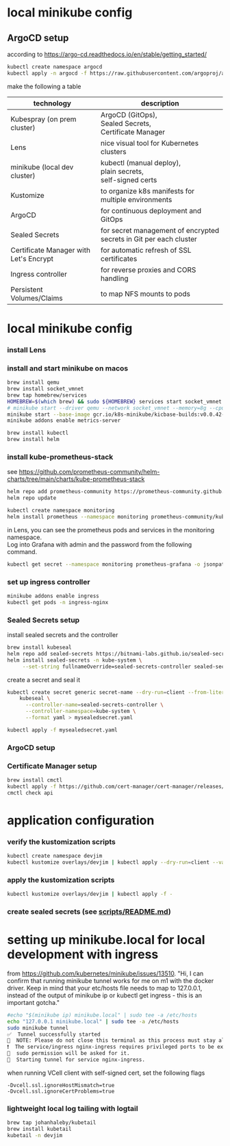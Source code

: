 # local minikube config
## ArgoCD setup
according to https://argo-cd.readthedocs.io/en/stable/getting_started/
```bash
kubectl create namespace argocd
kubectl apply -n argocd -f https://raw.githubusercontent.com/argoproj/argo-cd/stable/manifests/install.yaml
```

make the following a table


| technology                             | description                                                            |
|----------------------------------------|------------------------------------------------------------------------|
| Kubespray (on prem cluster)            | ArgoCD (GitOps), <br/>Sealed Secrets, <br/>Certificate Manager         |
| Lens                                   | nice visual tool for Kubernetes clusters |
| minikube  (local dev cluster)          | kubectl (manual deploy), <br/>plain secrets, <br/>self-signed certs |
| Kustomize                              | to organize k8s manifests for multiple environments                    |
| ArgoCD                                 | for continuous deployment and GitOps                                   |
| Sealed Secrets                         | for secret management of encrypted secrets in Git per each cluster     |
| Certificate Manager with Let's Encrypt | for automatic refresh of SSL certificates                              |
| Ingress controller                     | for reverse proxies and CORS handling                                  |
| Persistent Volumes/Claims              | to map NFS mounts to pods                                              |

# local minikube config

### install Lens

### install and start minikube on macos
```bash
brew install qemu
brew install socket_vmnet
brew tap homebrew/services
HOMEBREW=$(which brew) && sudo ${HOMEBREW} services start socket_vmnet
# minikube start --driver qemu --network socket_vmnet --memory=8g --cpus=2
minikube start --base-image gcr.io/k8s-minikube/kicbase-builds:v0.0.42-1703092832-17830 --driver docker  --memory=8g --cpus=2
minikube addons enable metrics-server

brew install kubectl
brew install helm
```

### install kube-prometheus-stack
see https://github.com/prometheus-community/helm-charts/tree/main/charts/kube-prometheus-stack
```bash
helm repo add prometheus-community https://prometheus-community.github.io/helm-charts
helm repo update

kubectl create namespace monitoring
helm install prometheus --namespace monitoring prometheus-community/kube-prometheus-stack
```
in Lens, you can see the prometheus pods and services in the monitoring namespace.  
Log into Grafana with admin and the password from the following command.
```bash
kubectl get secret --namespace monitoring prometheus-grafana -o jsonpath="{.data.admin-password}" | base64 --decode ; echo
```

### set up ingress controller
```bash
minikube addons enable ingress
kubectl get pods -n ingress-nginx
```

### Sealed Secrets setup
install sealed secrets and the controller
```bash
brew install kubeseal
helm repo add sealed-secrets https://bitnami-labs.github.io/sealed-secrets
helm install sealed-secrets -n kube-system \
     --set-string fullnameOverride=sealed-secrets-controller sealed-secrets/sealed-secrets
```
create a secret and seal it
```bash
kubectl create secret generic secret-name --dry-run=client --from-literal=foo=bar -o yaml | \
    kubeseal \
      --controller-name=sealed-secrets-controller \
      --controller-namespace=kube-system \
      --format yaml > mysealedsecret.yaml

kubectl apply -f mysealedsecret.yaml
```

### ArgoCD setup

### Certificate Manager setup
```bash
brew install cmctl
kubectl apply -f https://github.com/cert-manager/cert-manager/releases/download/v1.14.4/cert-manager.yaml
cmctl check api
```


# application configuration
### verify the kustomization scripts
```bash
kubectl create namespace devjim
kubectl kustomize overlays/devjim | kubectl apply --dry-run=client --validate=true -f -
```
### apply the kustomization scripts
```bash
kubectl kustomize overlays/devjim | kubectl apply -f -
```

### create sealed secrets (see [scripts/README.md](scripts/README.md))

# setting up minikube.local for local development with ingress
from https://github.com/kubernetes/minikube/issues/13510.  "Hi, I can confirm that running minikube tunnel works for me on m1 with the docker driver. 
Keep in mind that your etc/hosts file needs to map to 127.0.0.1, instead of the output 
of minikube ip or kubectl get ingress - this is an important gotcha."
```bash
#echo "$(minikube ip) minikube.local" | sudo tee -a /etc/hosts
echo "127.0.0.1 minikube.local" | sudo tee -a /etc/hosts
sudo minikube tunnel
✅  Tunnel successfully started
📌  NOTE: Please do not close this terminal as this process must stay alive for the tunnel to be accessible ...
❗  The service/ingress nginx-ingress requires privileged ports to be exposed: [80 443]
🔑  sudo permission will be asked for it.
🏃  Starting tunnel for service nginx-ingress.
```
when running VCell client with self-signed cert, set the following flags
```
-Dvcell.ssl.ignoreHostMismatch=true
-Dvcell.ssl.ignoreCertProblems=true
```

### lightweight local log tailing with logtail
```bash
brew tap johanhaleby/kubetail
brew install kubetail
kubetail -n devjim
```